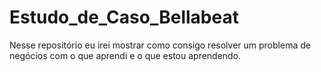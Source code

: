 # Estudo_de_Caso_Bellabeat
Nesse repositório eu irei mostrar como consigo resolver um problema de negócios com o que aprendi e o que estou aprendendo.

